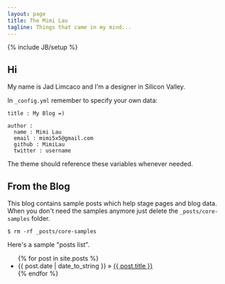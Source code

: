 ```yaml
---
layout: page
title: The Mimi Lau
tagline: Things that came in my mind...
---
```

{% include JB/setup %}

## Hi

My name is Jad Limcaco and I'm a designer in Silicon Valley.

In `_config.yml` remember to specify your own data:

    title : My Blog =)

    author :
      name : Mimi Lau
      email : mimi5x5@gmail.com
      github : MimiLau
      twitter : username

The theme should reference these variables whenever needed.

## From the Blog

This blog contains sample posts which help stage pages and blog data.
When you don't need the samples anymore just delete the `_posts/core-samples` folder.

    $ rm -rf _posts/core-samples

Here's a sample "posts list".

<ul class="posts">
  {% for post in site.posts %}
    <li><span>{{ post.date | date_to_string }}</span> &raquo; <a href="{{ BASE_PATH }}{{ post.url }}">{{ post.title }}</a></li>
  {% endfor %}
</ul>
